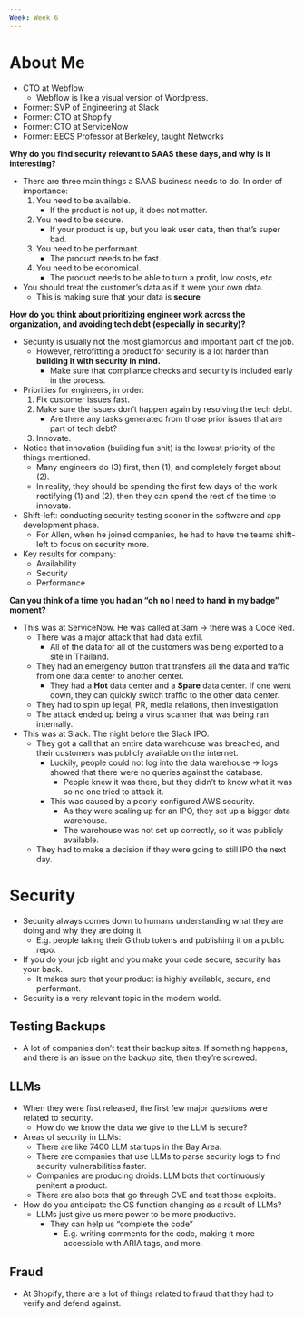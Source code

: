 ```yaml
---
Week: Week 6
---
```

# About Me

- CTO at Webflow
    - Webflow is like a visual version of Wordpress.
- Former: SVP of Engineering at Slack
- Former: CTO at Shopify
- Former: CTO at ServiceNow
- Former: EECS Professor at Berkeley, taught Networks

**Why do you find security relevant to SAAS these days, and why is it interesting?**

- There are three main things a SAAS business needs to do. In order of importance:
    1. You need to be available.
        - If the product is not up, it does not matter.
    2. You need to be secure.
        - If your product is up, but you leak user data, then that’s super bad.
    3. You need to be performant.
        - The product needs to be fast.
    4. You need to be economical.
        - The product needs to be able to turn a profit, low costs, etc.
- You should treat the customer’s data as if it were your own data.
    - This is making sure that your data is **secure**

**How do you think about prioritizing engineer work across the organization, and avoiding tech debt (especially in security)?**

- Security is usually not the most glamorous and important part of the job.
    - However, retrofitting a product for security is a lot harder than **building it with security in mind.**
        - Make sure that compliance checks and security is included early in the process.
- Priorities for engineers, in order:
    1. Fix customer issues fast.
    2. Make sure the issues don’t happen again by resolving the tech debt.
        - Are there any tasks generated from those prior issues that are part of tech debt?
    3. Innovate.
- Notice that innovation (building fun shit) is the lowest priority of the things mentioned.
    - Many engineers do (3) first, then (1), and completely forget about (2).
    - In reality, they should be spending the first few days of the work rectifying (1) and (2), then they can spend the rest of the time to innovate.
- Shift-left: conducting security testing sooner in the software and app development phase.
    - For Allen, when he joined companies, he had to have the teams shift-left to focus on security more.
- Key results for company:
    - Availability
    - Security
    - Performance

**Can you think of a time you had an “oh no I need to hand in my badge” moment?**

- This was at ServiceNow. He was called at 3am -> there was a Code Red.
    - There was a major attack that had data exfil.
        - All of the data for all of the customers was being exported to a site in Thailand.
    - They had an emergency button that transfers all the data and traffic from one data center to another center.
        - They had a **Hot** data center and a **Spare** data center. If one went down, they can quickly switch traffic to the other data center.
    - They had to spin up legal, PR, media relations, then investigation.
    - The attack ended up being a virus scanner that was being ran internally.
- This was at Slack. The night before the Slack IPO.
    - They got a call that an entire data warehouse was breached, and their customers was publicly available on the internet.
        - Luckily, people could not log into the data warehouse -> logs showed that there were no queries against the database.
            - People knew it was there, but they didn’t to know what it was so no one tried to attack it.
        - This was caused by a poorly configured AWS security.
            - As they were scaling up for an IPO, they set up a bigger data warehouse.
            - The warehouse was not set up correctly, so it was publicly available.
    - They had to make a decision if they were going to still IPO the next day.

# Security

- Security always comes down to humans understanding what they are doing and why they are doing it.
    - E.g. people taking their Github tokens and publishing it on a public repo.
- If you do your job right and you make your code secure, security has your back.
    - It makes sure that your product is highly available, secure, and performant.
- Security is a very relevant topic in the modern world.

## Testing Backups

- A lot of companies don’t test their backup sites. If something happens, and there is an issue on the backup site, then they’re screwed.

## LLMs

- When they were first released, the first few major questions were related to security.
    - How do we know the data we give to the LLM is secure?
- Areas of security in LLMs:
    - There are like 7400 LLM startups in the Bay Area.
    - There are companies that use LLMs to parse security logs to find security vulnerabilities faster.
    - Companies are producing droids: LLM bots that continuously penitent a product.
    - There are also bots that go through CVE and test those exploits.
- How do you anticipate the CS function changing as a result of LLMs?
    - LLMs just give us more power to be more productive.
        - They can help us “complete the code”
            - E.g. writing comments for the code, making it more accessible with ARIA tags, and more.

## Fraud

- At Shopify, there are a lot of things related to fraud that they had to verify and defend against.